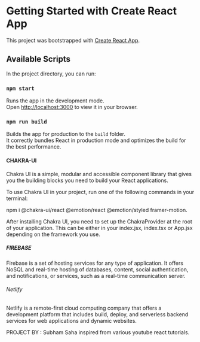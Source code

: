 # Getting Started with Create React App

This project was bootstrapped with [Create React App](https://github.com/facebook/create-react-app).

## Available Scripts

In the project directory, you can run:

### `npm start`

Runs the app in the development mode.\
Open [http://localhost:3000](http://localhost:3000) to view it in your browser.


### `npm run build`

Builds the app for production to the `build` folder.\
It correctly bundles React in production mode and optimizes the build for the best performance.



#### CHAKRA-UI 

Chakra UI is a simple, modular and accessible component library that gives you the building blocks you need to build your React applications.

To use Chakra UI in your project, run one of the following commands in your terminal:

npm i @chakra-ui/react @emotion/react @emotion/styled framer-motion.

After installing Chakra UI, you need to set up the ChakraProvider at the root of your application. This can be either in your index.jsx, index.tsx or App.jsx depending on the framework you use.


##### FIREBASE

Firebase is a set of hosting services for any type of application. It offers NoSQL and real-time hosting of databases, content, social authentication, and notifications, or services, such as a real-time communication server.


###### Netlify 

Netlify is a remote-first cloud computing company that offers a development platform that includes build, deploy, and serverless backend services for web applications and dynamic websites.


PROJECT BY : Subham Saha 
inspired from various youtube react tutorials.
